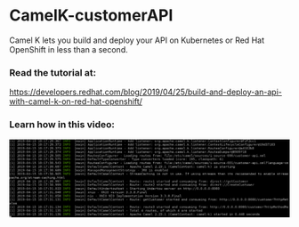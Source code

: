 # CamelK-customerAPI

Camel K lets you build and deploy your API on Kubernetes or Red Hat OpenShift in less than a second. 

### Read the tutorial at: 

https://developers.redhat.com/blog/2019/04/25/build-and-deploy-an-api-with-camel-k-on-red-hat-openshift/

### Learn how in this video:

[![Everything Is AWESOME](images/CamelK_Routes_Started.png)](http://www.youtube.com/watch?v=WE8K6872w1U "How to build and deploy an API with Camel K on OpenShift")
